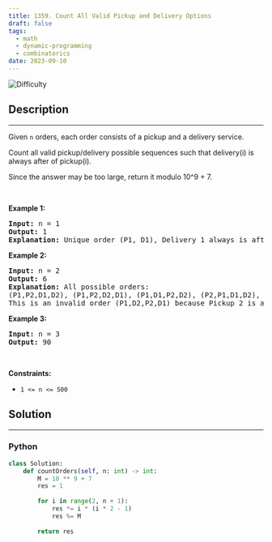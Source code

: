 ```yaml
---
title: 1359. Count All Valid Pickup and Delivery Options
draft: false
tags: 
  - math
  - dynamic-programming
  - combinatorics
date: 2023-09-10
---
```


![Difficulty](https://img.shields.io/badge/Difficulty-Hard-blue.svg)

## Description

---
<p>Given <code>n</code> orders, each order consists of a pickup and a delivery service.</p>

<p>Count all valid pickup/delivery possible sequences such that delivery(i) is always after of&nbsp;pickup(i).&nbsp;</p>

<p>Since the answer&nbsp;may be too large,&nbsp;return it modulo&nbsp;10^9 + 7.</p>

<p>&nbsp;</p>
<p><strong class="example">Example 1:</strong></p>

<pre>
<strong>Input:</strong> n = 1
<strong>Output:</strong> 1
<strong>Explanation:</strong> Unique order (P1, D1), Delivery 1 always is after of Pickup 1.
</pre>

<p><strong class="example">Example 2:</strong></p>

<pre>
<strong>Input:</strong> n = 2
<strong>Output:</strong> 6
<strong>Explanation:</strong> All possible orders: 
(P1,P2,D1,D2), (P1,P2,D2,D1), (P1,D1,P2,D2), (P2,P1,D1,D2), (P2,P1,D2,D1) and (P2,D2,P1,D1).
This is an invalid order (P1,D2,P2,D1) because Pickup 2 is after of Delivery 2.
</pre>

<p><strong class="example">Example 3:</strong></p>

<pre>
<strong>Input:</strong> n = 3
<strong>Output:</strong> 90
</pre>

<p>&nbsp;</p>
<p><strong>Constraints:</strong></p>

<ul>
	<li><code>1 &lt;= n &lt;= 500</code></li>
</ul>


## Solution

---
### Python
``` py title='count-all-valid-pickup-and-delivery-options'
class Solution:
    def countOrders(self, n: int) -> int:
        M = 10 ** 9 + 7
        res = 1
        
        for i in range(2, n + 1):
            res *= i * (i * 2 - 1)
            res %= M
        
        return res
        

```

